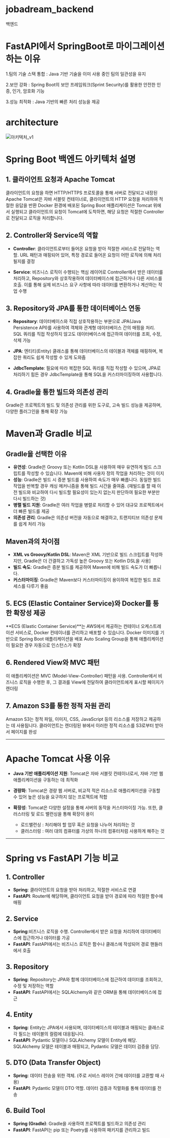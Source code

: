 # jobadream_backend
백엔드

# FastAPI에서 SpringBoot로 마이그레이션 하는 이유
1.팀의 기술 스택 통합 :  Java 기반 기술을 이미 사용 중인 팀의 일관성을 유지

2.보안 강화 : Spring Boot의 보안 프레임워크(Sprint Security)를 활용한 안전한 인증, 인가, 암호화 기능

3.성능 최적화 : Java 기반의 빠른 처리 성능을 제공

# architecture

![아키텍처_v1](https://github.com/user-attachments/assets/ad8dfc23-a6f4-472f-9ac4-927fe8e569ca)

# Spring Boot 백엔드 아키텍처 설명

## 1. 클라이언트 요청과 Apache Tomcat
클라이언트의 요청을 하면 HTTP/HTTPS 프로토콜을 통해 서버로 전달되고 내장된 Apache Tomcat은 자바 서블릿 컨테이너로, 클라이언트의 HTTP 요청을 처리하여 적절한 응답을 반환
Docker 환경에 배포된 Spring Boot 애플리케이션은 Tomcat 위에서 실행되고 클라이언트의 요청이 Tomcat에 도착하면, 해당 요청은 적절한 Controller로 전달되고 로직을 처리합니다.

## 2. Controller와 Service의 역할
- **Controller**: 클라이언트로부터 들어온 요청을 받아 적절한 서비스로 전달하는 역할. URL 패턴과 매핑되어 있어, 특정 경로로 들어온 요청이 어떤 로직에 의해 처리될지를 결정

- **Service**: 비즈니스 로직이 수행되는 핵심 레이어로 Controller에서 받은 데이터를 처리하고, Repository와 상호작용하여 데이터베이스에 접근하거나 다른 서비스를 호출. 이를 통해 실제 비즈니스 요구 사항에 따라 데이터를 변환하거나 계산하는 작업 수행

## 3. Repository와 JPA를 통한 데이터베이스 연동
- **Repository**: 데이터베이스와 직접 상호작용하는 부분으로 JPA(Java Persistence API)를 사용하여 객체와 관계형 데이터베이스 간의 매핑을 처리. SQL 쿼리를 직접 작성하지 않고도 데이터베이스에 접근하여 데이터를 조회, 수정, 삭제 가능

- **JPA**: 엔티티(Entity) 클래스를 통해 데이터베이스의 테이블과 객체를 매핑하며, 복잡한 쿼리도 쉽게 작성할 수 있게 도와줌

- **JdbcTemplate**: 필요에 따라 복잡한 SQL 쿼리를 직접 작성할 수 있으며, JPA로 처리하기 힘든 경우 JdbcTemplate을 통해 SQL을 커스터마이징하여 사용합니다.

## 4. Gradle을 통한 빌드와 의존성 관리
Gradle은 프로젝트의 빌드 및 의존성 관리를 위한 도구로, 고속 빌드 성능을 제공하며, 다양한 플러그인을 통해 확장 가능

  # Maven과 Gradle 비교
  
  ## Gradle을 선택한 이유
  - **유연성**: Gradle은 Groovy 또는 Kotlin DSL을 사용하여 매우 유연하게 빌드 스크립트를 작성할 수 있습니다. Maven에 비해 사용자 정의 작업을 처리하는 것이 이지
  - **성능**: Gradle은 빌드 시 증분 빌드를 사용하여 속도가 매우 빠릅니다. 동일한 빌드 작업을 반복할 경우 캐싱 메커니즘을 통해 빌드 시간을 줄여줌.
             (재빌드를 할 때 이전 빌드와 비교하여 다시 빌드할 필요성이 있는지 없는지 판단하여 필요한 부분만 다시 빌드하는 것)
  - **병렬 빌드 지원**: Gradle은 여러 작업을 병렬로 처리할 수 있어 대규모 프로젝트에서 더 빠른 빌드를 제공
  - **의존성 관리**: Gradle은 의존성 버전을 자동으로 해결하고, 트랜지티브 의존성 문제를 쉽게 처리 가능
  
  ## Maven과의 차이점
  - **XML vs Groovy/Kotlin DSL**: Maven은 XML 기반으로 빌드 스크립트를 작성하지만, Gradle은 더 간결하고 가독성 높은 Groovy 또는 Kotlin DSL을 사용]
  - **빌드 속도**: Gradle은 증분 빌드를 제공하여 Maven에 비해 빌드 속도가 더 빠릅니다.
  - **커스터마이징**: Gradle은 Maven보다 커스터마이징이 용이하여 복잡한 빌드 프로세스를 다루기 좋음

## 5. ECS (Elastic Container Service)와 Docker를 통한 확장성 제공
**ECS (Elastic Container Service)**는 AWS에서 제공하는 컨테이너 오케스트레이션 서비스로, Docker 컨테이너를 관리하고 배포할 수 있습니다. Docker 이미지를 기반으로 Spring Boot 애플리케이션을 배포
Auto Scaling Group을 통해 애플리케이션이 필요한 경우 자동으로 인스턴스가 확장

## 6. Rendered View와 MVC 패턴
이 애플리케이션은 MVC (Model-View-Controller) 패턴을 사용. Controller에서 비즈니스 로직을 수행한 후, 그 결과를 View에 전달하여 클라이언트에게 표시할 페이지가 렌더링

## 7. Amazon S3를 통한 정적 자원 관리
Amazon S3는 정적 파일, 이미지, CSS, JavaScript 등의 리소스를 저장하고 제공하는 데 사용됩니다. 클라이언트는 렌더링된 뷰에서 이러한 정적 리소스를 S3로부터 받아서 페이지를 완성

---

# Apache Tomcat 사용 이유
- **Java 기반 애플리케이션 지원**: Tomcat은 자바 서블릿 컨테이너로서, 자바 기반 웹 애플리케이션을 구동하는 데 최적화
- **경량화**: Tomcat은 경량 웹 서버로, 비교적 적은 리소스로 애플리케이션을 구동할 수 있어 높은 성능을 요구하지 않는 프로젝트에 적합
- **확장성**: Tomcat은 다양한 설정을 통해 서버의 동작을 커스터마이징 가능. 또한, 클러스터링 및 로드 밸런싱을 통해 확장이 용이

  - 로드밸런싱 : 처리해야 할 업무 혹은 요청을 나누어 처리하는 것
  - 클러스터링 : 여러 대의 컴퓨터를 가상의 하나의 컴퓨터처럼 사용하게 해주는 것
 
---

# Spring vs FastAPI 기능 비교

## 1. **Controller**
- **Spring**: 클라이언트의 요청을 받아 처리하고, 적절한 서비스로 연결
- **FastAPI**: Router에 해당하며, 클라이언트 요청을 받아 경로에 따라 적절한 함수에 매핑

## 2. **Service**
- **Spring**:비즈니스 로직을 수행. Controller에서 받은 요청을 처리하여 데이터베이스에 접근하거나 데이터를 가공
- **FastAPI**: FastAPI에서는 비즈니스 로직은 함수나 클래스에 작성되어 경로 핸들러에서 호출

## 3. **Repository**
- **Spring**: Repository는 JPA와 함께 데이터베이스에 접근하여 데이터를 조회하고, 수정 및 저장하는 역할
- **FastAPI**: FastAPI에서는 SQLAlchemy와 같은 ORM을 통해 데이터베이스에 접근

## 4. **Entity**
- **Spring**: Entity는 JPA에서 사용되며, 데이터베이스의 테이블과 매핑되는 클래스로 각 필드는 테이블의 컬럼에 대응됩니다.
- **FastAPI**: Pydantic 모델이나 SQLAlchemy 모델이 Entity에 해당. SQLAlchemy 모델은 테이블과 매핑되고, Pydantic 모델은 데이터 검증을 담당.

## 5. **DTO (Data Transfer Object)**
- **Spring**: 데이터 전송을 위한 객체. (주로 서비스 레이어 간에 데이터를 교환할 때 사용)
- **FastAPI**: Pydantic 모델이 DTO 역할. 데이터 검증과 직렬화를 통해 데이터를 전송

## 6. **Build Tool**
- **Spring (Gradle)**: Gradle을 사용하여 프로젝트를 빌드하고 의존성 관리
- **FastAPI**: FastAPI는 pip 또는 Poetry를 사용하여 패키지를 관리하고 빌드


 
